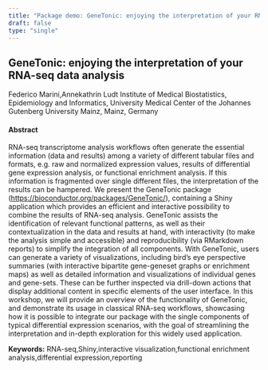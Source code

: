 ```yaml
---
title: "Package demo: GeneTonic: enjoying the interpretation of your RNA-seq data analysis"
draft: false
type: "single"
---
```


## GeneTonic: enjoying the interpretation of your RNA-seq data analysis
Federico Marini,Annekathrin Ludt
Institute of Medical Biostatistics, Epidemiology and Informatics, University Medical Center of the Johannes Gutenberg University Mainz, Mainz, Germany
#### Abstract

RNA-seq transcriptome analysis workflows often generate the essential information (data and results) among a variety of different tabular files and formats, e.g. raw and normalized expression values, results of differential gene expression analysis, or functional enrichment analysis. If this information is fragmented over single different files, the interpretation of the results can be hampered. 
We present the GeneTonic package  (https://bioconductor.org/packages/GeneTonic/), containing a Shiny application which provides an efficient and interactive possibility to combine the results of RNA-seq analysis. GeneTonic assists the identification of relevant functional patterns, as well as their contextualization in the data and results at hand, with interactivity (to make the analysis simple and accessible) and reproducibility (via RMarkdown reports) to simplify the integration of all components. 
With GeneTonic, users can generate a variety of visualizations, including bird’s eye perspective summaries (with interactive bipartite gene-geneset graphs or enrichment maps) as well as detailed information and visualizations of individual genes and gene-sets. These can be further inspected via drill-down actions that display additional content in specific elements of the user interface.
In this workshop, we will provide an overview of the functionality of GeneTonic, and demonstrate its usage in classical RNA-seq workflows, showcasing how it is possible to integrate our package with the single components of typical differential expression scenarios, with the goal of streamlining the interpretation and in-depth exploration for this widely used application.


**Keywords:** RNA-seq,Shiny,interactive visualization,functional enrichment analysis,differential expression,reporting
